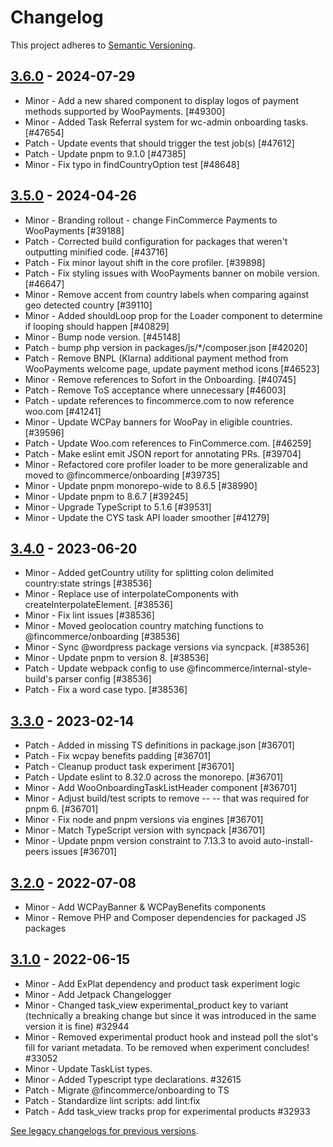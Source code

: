 # Changelog 

This project adheres to [Semantic Versioning](https://semver.org/spec/v2.0.0.html).

## [3.6.0](https://www.npmjs.com/package/@fincommerce/onboarding/v/3.6.0) - 2024-07-29 

-   Minor - Add a new shared component to display logos of payment methods supported by WooPayments. [#49300]
-   Minor - Added Task Referral system for wc-admin onboarding tasks. [#47654]
-   Patch - Update events that should trigger the test job(s) [#47612]
-   Patch - Update pnpm to 9.1.0 [#47385]
-   Minor - Fix typo in findCountryOption test [#48648]

## [3.5.0](https://www.npmjs.com/package/@fincommerce/onboarding/v/3.5.0) - 2024-04-26 

-   Minor - Branding rollout - change FinCommerce Payments to WooPayments [#39188]
-   Patch - Corrected build configuration for packages that weren't outputting minified code. [#43716]
-   Patch - Fix minor layout shift in the core profiler. [#39898]
-   Patch - Fix styling issues with WooPayments banner on mobile version. [#46647]
-   Minor - Remove accent from country labels when comparing against geo detected country [#39110]
-   Minor - Added shouldLoop prop for the Loader component to determine if looping should happen [#40829]
-   Minor - Bump node version. [#45148]
-   Patch - bump php version in packages/js/*/composer.json [#42020]
-   Patch - Remove BNPL (Klarna) additional payment method from WooPayments welcome page, update payment method icons [#46523]
-   Minor - Remove references to Sofort in the Onboarding. [#40745]
-   Patch - Remove ToS acceptance where unnecessary [#46003]
-   Patch - update references to fincommerce.com to now reference woo.com [#41241]
-   Minor - Update WCPay banners for WooPay in eligible countries. [#39596]
-   Patch - Update Woo.com references to FinCommerce.com. [#46259]
-   Patch - Make eslint emit JSON report for annotating PRs. [#39704]
-   Minor - Refactored core profiler loader to be more generalizable and moved to @fincommerce/onboarding [#39735]
-   Minor - Update pnpm monorepo-wide to 8.6.5 [#38990]
-   Minor - Update pnpm to 8.6.7 [#39245]
-   Minor - Upgrade TypeScript to 5.1.6 [#39531]
-   Minor - Update the CYS task API loader smoother [#41279]

## [3.4.0](https://www.npmjs.com/package/@fincommerce/onboarding/v/3.4.0) - 2023-06-20 

-   Minor - Added getCountry utility for splitting colon delimited country:state strings [#38536]
-   Minor - Replace use of interpolateComponents with createInterpolateElement. [#38536]
-   Minor - Fix lint issues [#38536]
-   Minor - Moved geolocation country matching functions to @fincommerce/onboarding [#38536]
-   Minor - Sync @wordpress package versions via syncpack. [#38536]
-   Minor - Update pnpm to version 8. [#38536]
-   Patch - Update webpack config to use @fincommerce/internal-style-build's parser config [#38536]
-   Patch - Fix a word case typo. [#38536]

## [3.3.0](https://www.npmjs.com/package/@fincommerce/onboarding/v/3.3.0) - 2023-02-14 

-   Patch - Added in missing TS definitions in package.json [#36701]
-   Patch - Fix wcpay benefits padding [#36701]
-   Patch - Cleanup product task experiment [#36701]
-   Patch - Update eslint to 8.32.0 across the monorepo. [#36701]
-   Minor - Add WooOnboardingTaskListHeader component [#36701]
-   Minor - Adjust build/test scripts to remove -- -- that was required for pnpm 6. [#36701]
-   Minor - Fix node and pnpm versions via engines [#36701]
-   Minor - Match TypeScript version with syncpack [#36701]
-   Minor - Update pnpm version constraint to 7.13.3 to avoid auto-install-peers issues [#36701]

## [3.2.0](https://www.npmjs.com/package/@fincommerce/onboarding/v/3.2.0) - 2022-07-08 

-   Minor - Add WCPayBanner & WCPayBenefits components
-   Minor - Remove PHP and Composer dependencies for packaged JS packages

## [3.1.0](https://www.npmjs.com/package/@fincommerce/onboarding/v/3.1.0) - 2022-06-15 

-   Minor - Add ExPlat dependency and product task experiment logic
-   Minor - Add Jetpack Changelogger
-   Minor - Changed task_view experimental_product key to variant (technically a breaking change but since it was introduced in the same version it is fine) #32944
-   Minor - Removed experimental product hook and instead poll the slot's fill for variant metadata. To be removed when experiment concludes! #33052
-   Minor - Update TaskList types.
-   Minor - Added Typescript type declarations. #32615
-   Patch - Migrate @fincommerce/onboarding to TS
-   Patch - Standardize lint scripts: add lint:fix
-   Patch - Add task_view tracks prop for experimental products #32933

[See legacy changelogs for previous versions](https://github.com/dieselfox1/fincommerce/blob/68581955106947918d2b17607a01bdfdf22288a9/packages/js/onboarding/CHANGELOG.md).
